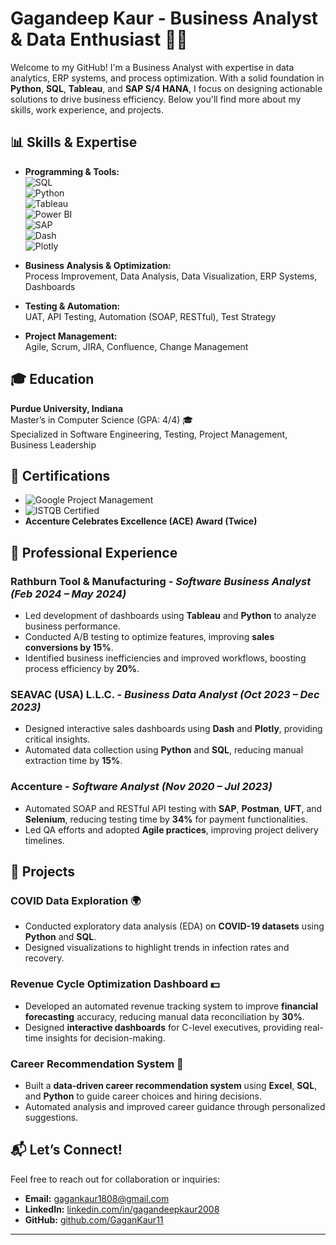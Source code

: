 # **Gagandeep Kaur - Business Analyst & Data Enthusiast 👩‍💻**

Welcome to my GitHub! I'm a Business Analyst with expertise in data analytics, ERP systems, and process optimization. With a solid foundation in **Python**, **SQL**, **Tableau**, and **SAP S/4 HANA**, I focus on designing actionable solutions to drive business efficiency. Below you'll find more about my skills, work experience, and projects.

## **📊 Skills & Expertise**

- **Programming & Tools:**  
  ![SQL](https://img.shields.io/badge/SQL-00758F?style=flat-square&logo=sql&logoColor=white)  
  ![Python](https://img.shields.io/badge/Python-3670A0?style=flat-square&logo=python&logoColor=white)  
  ![Tableau](https://img.shields.io/badge/Tableau-E97627?style=flat-square&logo=tableau&logoColor=white)  
  ![Power BI](https://img.shields.io/badge/Power_BI-F2C811?style=flat-square&logo=powerbi&logoColor=white)  
  ![SAP](https://img.shields.io/badge/SAP_S4HANA-0A3D91?style=flat-square&logo=sap&logoColor=white)  
  ![Dash](https://img.shields.io/badge/Dash-000000?style=flat-square&logo=plotly&logoColor=white)  
  ![Plotly](https://img.shields.io/badge/Plotly-3C4E68?style=flat-square&logo=plotly&logoColor=white)

- **Business Analysis & Optimization:**  
  Process Improvement, Data Analysis, Data Visualization, ERP Systems, Dashboards

- **Testing & Automation:**  
  UAT, API Testing, Automation (SOAP, RESTful), Test Strategy

- **Project Management:**  
  Agile, Scrum, JIRA, Confluence, Change Management

## **🎓 Education**

**Purdue University, Indiana**  
Master’s in Computer Science (GPA: 4/4) 🎓  
Specialized in Software Engineering, Testing, Project Management, Business Leadership

## **🏅 Certifications**

- ![Google Project Management](https://img.shields.io/badge/Google_Project_Management-4285F4?style=flat-square&logo=google&logoColor=white)  
- ![ISTQB Certified](https://img.shields.io/badge/ISTQB-CTFL-4A90E2?style=flat-square&logo=java&logoColor=white)  
- **Accenture Celebrates Excellence (ACE) Award (Twice)**

## **💼 Professional Experience**

### **Rathburn Tool & Manufacturing** - *Software Business Analyst (Feb 2024 – May 2024)*  
- Led development of dashboards using **Tableau** and **Python** to analyze business performance.
- Conducted A/B testing to optimize features, improving **sales conversions by 15%**.
- Identified business inefficiencies and improved workflows, boosting process efficiency by **20%**.

### **SEAVAC (USA) L.L.C.** - *Business Data Analyst (Oct 2023 – Dec 2023)*  
- Designed interactive sales dashboards using **Dash** and **Plotly**, providing critical insights.
- Automated data collection using **Python** and **SQL**, reducing manual extraction time by **15%**.

### **Accenture** - *Software Analyst (Nov 2020 – Jul 2023)*  
- Automated SOAP and RESTful API testing with **SAP**, **Postman**, **UFT**, and **Selenium**, reducing testing time by **34%** for payment functionalities.
- Led QA efforts and adopted **Agile practices**, improving project delivery timelines.

## **🚀 Projects**

### **COVID Data Exploration** 🌍  
- Conducted exploratory data analysis (EDA) on **COVID-19 datasets** using **Python** and **SQL**.
- Designed visualizations to highlight trends in infection rates and recovery.

### **Revenue Cycle Optimization Dashboard** 💵  
- Developed an automated revenue tracking system to improve **financial forecasting** accuracy, reducing manual data reconciliation by **30%**.
- Designed **interactive dashboards** for C-level executives, providing real-time insights for decision-making.

### **Career Recommendation System** 💼  
- Built a **data-driven career recommendation system** using **Excel**, **SQL**, and **Python** to guide career choices and hiring decisions.
- Automated analysis and improved career guidance through personalized suggestions.

## **📬 Let’s Connect!**

Feel free to reach out for collaboration or inquiries:

- **Email:** [gagankaur1808@gmail.com](mailto:gagankaur1808@gmail.com)  
- **LinkedIn:** [linkedin.com/in/gagandeepkaur2008](https://linkedin.com/in/gagandeepkaur2008)  
- **GitHub:** [github.com/GaganKaur11](https://github.com/GaganKaur11)

---

